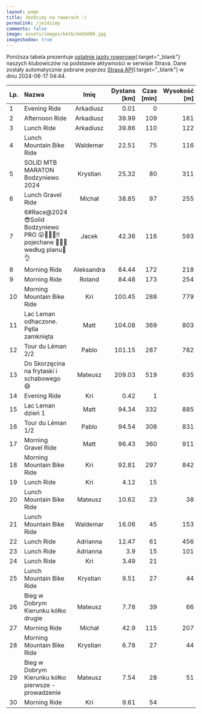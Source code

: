 ```yaml
---
layout: page
title: Jeździmy na rowerach :)
permalink: /jezdzimy
comments: false
image: assets/images/kmtb/kmtb008.jpg
imageshadow: true
---
```


Poniższa tabela prezentuje [ostatnie jazdy rowerowe](https://www.strava.com/clubs/336381){:target="_blank"} naszych klubowiczów na podstawie aktywności w serwisie Strava. Dane zostały automatycznie pobrane poprzez [Strava API](https://developers.strava.com/docs/reference/#api-Clubs-getClubActivitiesById){:target="_blank"} w dniu 2024-06-17 04:44.

Lp. | Nazwa | Imię | Dystans [km] | Czas [min] | Wysokość [m]
:--- | :--- | :---: | ---: | ---: | ---:
1|Evening Ride|Arkadiusz|0.01|0|
2|Afternoon Ride|Arkadiusz|39.99|109|161
3|Lunch Ride|Arkadiusz|39.86|110|122
4|Lunch Mountain Bike Ride|Waldemar|22.51|75|116
5|SOLID MTB MARATON Bodzyniewo 2024|Krystian|25.32|80|311
6|Lunch Gravel Ride|Michał|38.85|97|255
7|6#Race@2024😎Solid Bodzyniewo PRO 😛🚴‍♂️🔥‼️pojechane 💚💚💚według planu💪👌|Jacek|42.36|116|593
8|Morning Ride|Aleksandra|84.44|172|218
9|Morning Ride|Roland|84.48|173|254
10|Morning Mountain Bike Ride|Kri|100.45|288|779
11|Lac Leman odhaczone. Pętla zamknięta|Matt|104.08|369|803
12|Tour du Léman 2/2|Pablo|101.15|287|782
13|Do Skorzęcina na frytaski i schabowego 😄|Mateusz|209.03|519|635
14|Evening Ride|Kri|0.42|1|
15|Lac Leman dzień 1|Matt|94.34|332|885
16|Tour du Léman 1/2|Pablo|94.54|308|831
17|Morning Gravel Ride|Matt|96.43|360|911
18|Morning Mountain Bike Ride|Kri|92.81|297|842
19|Lunch Ride|Kri|4.12|15|
20|Lunch Mountain Bike Ride|Mateusz|10.62|23|38
21|Lunch Mountain Bike Ride|Waldemar|16.06|45|153
22|Lunch Ride|Adrianna|12.47|61|456
23|Lunch Ride|Adrianna|3.9|15|101
24|Lunch Ride|Kri|3.49|21|
25|Lunch Mountain Bike Ride|Krystian|9.51|27|44
26|Bieg w Dobrym Kierunku kółko drugie|Mateusz|7.78|39|66
27|Morning Ride|Michał|42.9|115|207
28|Morning Mountain Bike Ride|Krystian|6.78|27|44
29|Bieg w Dobrym Kierunku kółko pierwsze - prowadzenie|Mateusz|7.54|28|51
30|Morning Ride|Kri|9.61|54|
